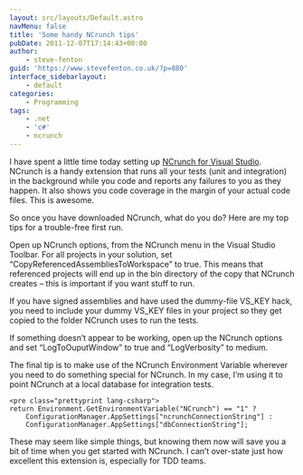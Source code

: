 ```yaml
---
layout: src/layouts/Default.astro
navMenu: false
title: 'Some handy NCrunch tips'
pubDate: 2011-12-07T17:14:43+00:00
author:
    - steve-fenton
guid: 'https://www.stevefenton.co.uk/?p=880'
interface_sidebarlayout:
    - default
categories:
    - Programming
tags:
    - .net
    - 'c#'
    - ncrunch
---
```


I have spent a little time today setting up [NCrunch for Visual Studio](http://www.ncrunch.net/). NCrunch is a handy extension that runs all your tests (unit and integration) in the background while you code and reports any failures to you as they happen. It also shows you code coverage in the margin of your actual code files. This is awesome.

So once you have downloaded NCrunch, what do you do? Here are my top tips for a trouble-free first run.

Open up NCrunch options, from the NCrunch menu in the Visual Studio Toolbar. For all projects in your solution, set “CopyReferencedAssembliesToWorkspace” to true. This means that referenced projects will end up in the bin directory of the copy that NCrunch creates – this is important if you want stuff to run.

If you have signed assemblies and have used the dummy-file VS\_KEY hack, you need to include your dummy VS\_KEY files in your project so they get copied to the folder NCrunch uses to run the tests.

If something doesn’t appear to be working, open up the NCrunch options and set “LogToOuputWindow” to true and “LogVerbosity” to medium.

The final tip is to make use of the NCrunch Environment Variable wherever you need to do something special for NCrunch. In my case, I’m using it to point NCrunch at a local database for integration tests.

```
<pre class="prettyprint lang-csharp">
return Environment.GetEnvironmentVariable("NCrunch") == "1" ?
    ConfigurationManager.AppSettings["ncrunchConnectionString"] :
    ConfigurationManager.AppSettings["dbConnectionString"];
```
These may seem like simple things, but knowing them now will save you a bit of time when you get started with NCrunch. I can’t over-state just how excellent this extension is, especially for TDD teams.